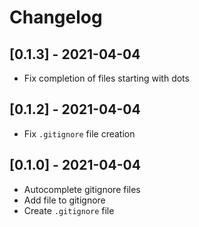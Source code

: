 # Changelog

## [0.1.3] - 2021-04-04

- Fix completion of files starting with dots

## [0.1.2] - 2021-04-04

- Fix `.gitignore` file creation

## [0.1.0] - 2021-04-04

- Autocomplete gitignore files
- Add file to gitignore
- Create `.gitignore` file
